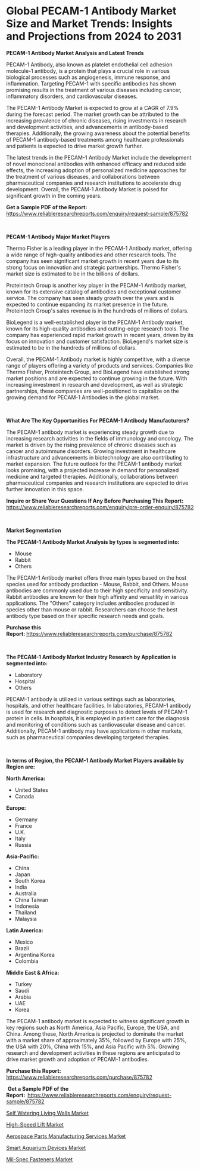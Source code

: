 <p><h1>Global PECAM-1 Antibody Market Size and Market Trends: Insights and Projections from 2024 to 2031</h1></p><p><strong>PECAM-1 Antibody Market Analysis and Latest Trends</strong></p>
<p><p>PECAM-1 Antibody, also known as platelet endothelial cell adhesion molecule-1 antibody, is a protein that plays a crucial role in various biological processes such as angiogenesis, immune response, and inflammation. Targeting PECAM-1 with specific antibodies has shown promising results in the treatment of various diseases including cancer, inflammatory disorders, and cardiovascular diseases.</p><p>The PECAM-1 Antibody Market is expected to grow at a CAGR of 7.9% during the forecast period. The market growth can be attributed to the increasing prevalence of chronic diseases, rising investments in research and development activities, and advancements in antibody-based therapies. Additionally, the growing awareness about the potential benefits of PECAM-1 antibody-based treatments among healthcare professionals and patients is expected to drive market growth further.</p><p>The latest trends in the PECAM-1 Antibody Market include the development of novel monoclonal antibodies with enhanced efficacy and reduced side effects, the increasing adoption of personalized medicine approaches for the treatment of various diseases, and collaborations between pharmaceutical companies and research institutions to accelerate drug development. Overall, the PECAM-1 Antibody Market is poised for significant growth in the coming years.</p></p>
<p><strong>Get a Sample PDF of the Report:&nbsp;</strong> <a href="https://www.reliableresearchreports.com/enquiry/request-sample/875782">https://www.reliableresearchreports.com/enquiry/request-sample/875782</a></p>
<p>&nbsp;</p>
<p><strong>PECAM-1 Antibody Major Market Players</strong></p>
<p><p>Thermo Fisher is a leading player in the PECAM-1 Antibody market, offering a wide range of high-quality antibodies and other research tools. The company has seen significant market growth in recent years due to its strong focus on innovation and strategic partnerships. Thermo Fisher's market size is estimated to be in the billions of dollars.</p><p>Proteintech Group is another key player in the PECAM-1 Antibody market, known for its extensive catalog of antibodies and exceptional customer service. The company has seen steady growth over the years and is expected to continue expanding its market presence in the future. Proteintech Group's sales revenue is in the hundreds of millions of dollars.</p><p>BioLegend is a well-established player in the PECAM-1 Antibody market, known for its high-quality antibodies and cutting-edge research tools. The company has experienced rapid market growth in recent years, driven by its focus on innovation and customer satisfaction. BioLegend's market size is estimated to be in the hundreds of millions of dollars.</p><p>Overall, the PECAM-1 Antibody market is highly competitive, with a diverse range of players offering a variety of products and services. Companies like Thermo Fisher, Proteintech Group, and BioLegend have established strong market positions and are expected to continue growing in the future. With increasing investment in research and development, as well as strategic partnerships, these companies are well-positioned to capitalize on the growing demand for PECAM-1 Antibodies in the global market.</p></p>
<p>&nbsp;</p>
<p><strong>What Are The Key Opportunities For PECAM-1 Antibody Manufacturers?</strong></p>
<p><p>The PECAM-1 antibody market is experiencing steady growth due to increasing research activities in the fields of immunology and oncology. The market is driven by the rising prevalence of chronic diseases such as cancer and autoimmune disorders. Growing investment in healthcare infrastructure and advancements in biotechnology are also contributing to market expansion. The future outlook for the PECAM-1 antibody market looks promising, with a projected increase in demand for personalized medicine and targeted therapies. Additionally, collaborations between pharmaceutical companies and research institutions are expected to drive further innovation in this space.</p></p>
<p><strong>Inquire or Share Your Questions If Any Before Purchasing This Report:</strong> <a href="https://www.reliableresearchreports.com/enquiry/pre-order-enquiry/875782">https://www.reliableresearchreports.com/enquiry/pre-order-enquiry/875782</a></p>
<p>&nbsp;</p>
<p><strong>Market Segmentation</strong></p>
<p><strong>The PECAM-1 Antibody Market Analysis by types is segmented into:</strong></p>
<p><ul><li>Mouse</li><li>Rabbit</li><li>Others</li></ul></p>
<p><p>The PECAM-1 Antibody market offers three main types based on the host species used for antibody production - Mouse, Rabbit, and Others. Mouse antibodies are commonly used due to their high specificity and sensitivity. Rabbit antibodies are known for their high affinity and versatility in various applications. The "Others" category includes antibodies produced in species other than mouse or rabbit. Researchers can choose the best antibody type based on their specific research needs and goals.</p></p>
<p><strong>Purchase this Report:&nbsp;</strong><a href="https://www.reliableresearchreports.com/purchase/875782">https://www.reliableresearchreports.com/purchase/875782</a></p>
<p>&nbsp;</p>
<p><strong>The PECAM-1 Antibody Market Industry Research by Application is segmented into:</strong></p>
<p><ul><li>Laboratory</li><li>Hospital</li><li>Others</li></ul></p>
<p><p>PECAM-1 antibody is utilized in various settings such as laboratories, hospitals, and other healthcare facilities. In laboratories, PECAM-1 antibody is used for research and diagnostic purposes to detect levels of PECAM-1 protein in cells. In hospitals, it is employed in patient care for the diagnosis and monitoring of conditions such as cardiovascular disease and cancer. Additionally, PECAM-1 antibody may have applications in other markets, such as pharmaceutical companies developing targeted therapies.</p></p>
<p>&nbsp;</p>
<p><strong>In terms of Region, the PECAM-1 Antibody Market Players available by Region are:</strong></p>
<p>
    <p> <strong> North America: </strong>
        <ul>
            <li>United States</li>
            <li>Canada</li>
        </ul>
        </p> 
    <p> <strong> Europe: </strong>
        <ul>
            <li>Germany</li>
            <li>France</li>
            <li>U.K.</li>
            <li>Italy</li>
            <li>Russia</li>
        </ul>
        </p> 
    <p> <strong> Asia-Pacific: </strong>
        <ul>
            <li>China</li>
            <li>Japan</li>
            <li>South Korea</li>
            <li>India</li>
            <li>Australia</li>
            <li>China Taiwan</li>
            <li>Indonesia</li>
            <li>Thailand</li>
            <li>Malaysia</li>
        </ul>
        </p> 
    <p> <strong> Latin America: </strong>
        <ul>
            <li>Mexico</li>
            <li>Brazil</li>
            <li>Argentina Korea</li>
            <li>Colombia</li>
        </ul>
        </p> 
    <p> <strong> Middle East & Africa: </strong>
        <ul>
            <li>Turkey</li>
            <li>Saudi</li>
            <li>Arabia</li>
            <li>UAE</li>
            <li>Korea</li>
        </ul>
    </p>
    </p>
<p><p>The PECAM-1 antibody market is expected to witness significant growth in key regions such as North America, Asia Pacific, Europe, the USA, and China. Among these, North America is projected to dominate the market with a market share of approximately 35%, followed by Europe with 25%, the USA with 20%, China with 15%, and Asia Pacific with 5%. Growing research and development activities in these regions are anticipated to drive market growth and adoption of PECAM-1 antibodies.</p></p>
<p><strong>Purchase this Report: </strong><a href="https://www.reliableresearchreports.com/purchase/875782">https://www.reliableresearchreports.com/purchase/875782</a></p>
<p>&nbsp;<strong>Get a Sample PDF of the Report:&nbsp;&nbsp;</strong><a href="https://www.reliableresearchreports.com/enquiry/request-sample/875782">https://www.reliableresearchreports.com/enquiry/request-sample/875782</a></p>
<p><strong></strong></p>
<p><p><a href="https://view.publitas.com/reportprime-1/self-watering-living-walls-market-research-report-reveals-the-latest-trends-and-opportunities-of-this-market-for-period-from-2024-2031/">Self Watering Living Walls Market</a></p><p><a href="https://circular-yam-9b9.notion.site/Global-High-Speed-Lift-Market-by-Types-Applications-and-Major-Players-with-Regional-Growth-Rate-A-e6f721c3ed984f33af017c8f641b814a">High-Speed Lift Market</a></p><p><a href="https://cedar-agate-3da.notion.site/Aerospace-Parts-Manufacturing-Services-Market-Analysis-and-Market-Size-Global-Industry-Overview-Ma-52a58c155656408f9a623d7fb54e832d">Aerospace Parts Manufacturing Services Market</a></p><p><a href="https://view.publitas.com/reportprime-1/smart-aquarium-devices-market-challenges-opportunities-and-growth-drivers-and-major-market-players-forecasted-for-period-from-2024-2031/">Smart Aquarium Devices Market</a></p><p><a href="https://copper-carbon-84f.notion.site/Mil-Spec-Fasteners-Market-Analysis-and-Market-Size-Global-Industry-Overview-Market-Segmentation-an-cc0d17438101451fbf2db32612ac3430">Mil-Spec Fasteners Market</a></p></p>
